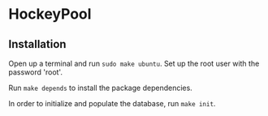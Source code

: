 # HockeyPool

## Installation
Open up a terminal and run `sudo make ubuntu`. Set up the root user with the password 'root'.

Run `make depends` to install the package dependencies.

In order to initialize and populate the database, run `make init`.
